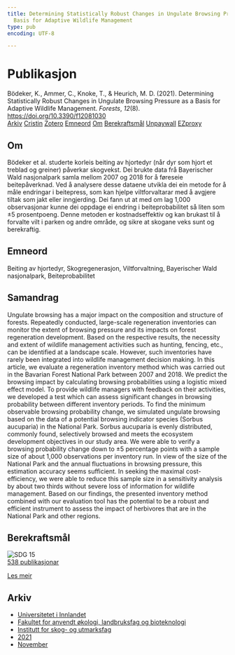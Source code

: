```yaml
---
title: Determining Statistically Robust Changes in Ungulate Browsing Pressure as a
  Basis for Adaptive Wildlife Management
type: pub
encoding: UTF-8

---
```

<h1>Publikasjon</h1>
<article id="csl-bib-container-7NBSRY8L" class="csl-bib-container">
  <div class="csl-bib-body"> <div class="csl-entry">Bödeker, K., Ammer, C., Knoke, T., &#38; Heurich, M. D. (2021). Determining Statistically Robust Changes in Ungulate Browsing Pressure as a Basis for Adaptive Wildlife Management. <i>Forests</i>, <i>12</i>(8). <a href="https://doi.org/10.3390/f12081030">https://doi.org/10.3390/f12081030</a></div> </div>
  <div class="csl-bib-buttons">
    <a href="#taxonomy-article-7NBSRY8L" alt="archive" class="csl-bib-button">Arkiv</a>
    <a href="https://app.cristin.no/results/show.jsf?id=1954274" alt="Cristin" class="csl-bib-button">Cristin</a>
    <a href="http://zotero.org/groups/5881554/items/7NBSRY8L" alt="Zotero" class="csl-bib-button">Zotero</a>
    <a href="#keywords-article-7NBSRY8L" alt="keywords" class="csl-bib-button">Emneord</a>
    <a href="#about-article-7NBSRY8L" alt="about_pub" class="csl-bib-button">Om</a>
    <a href="#sdg-article-7NBSRY8L" alt="sdg" class="csl-bib-button">Berekraftsmål</a>
    <a href="https://www.mdpi.com/1999-4907/12/8/1030/pdf?version=1628063177" alt="Unpaywall" class="csl-bib-button">Unpaywall</a>
    <a href="https://www.mdpi.com/1999-4907/12/8/1030/pdf?version=1628063177" alt="EZproxy" class="csl-bib-button">EZproxy</a>
  </div>
  <div id="csl-bib-meta-container-7NBSRY8L"></div>
</article>
<div id="csl-bib-meta-7NBSRY8L" class="csl-bib-meta">
  <article id="about-article-7NBSRY8L" class="about_pub-article">
    <h1>Om</h1>
    Bödeker et al. studerte korleis beiting av hjortedyr (når dyr som hjort et treblad og greiner) påverkar skogvekst. Dei brukte data frå Bayerischer Wald nasjonalpark samla mellom 2007 og 2018 for å føreseie beitepåverknad. Ved å analysere desse dataene utvikla dei ein metode for å måle endringar i beitepress, som kan hjelpe viltforvaltarar med å avgjere tiltak som jakt eller inngjerding. Dei fann ut at med om lag 1,000 observasjonar kunne dei oppdage ei endring i beiteprobabilitet så liten som ±5 prosentpoeng. Denne metoden er kostnadseffektiv og kan brukast til å forvalte vilt i parken og andre område, og sikre at skogane veks sunt og berekraftig.
  </article>
  <article id="keywords-article-7NBSRY8L" class="keywords-article">
    <h1>Emneord</h1>
    Beiting av hjortedyr, Skogregenerasjon, Viltforvaltning, Bayerischer Wald nasjonalpark, Beiteprobabilitet
  </article>
  <article id="abstract-article-7NBSRY8L" class="abstract-article">
    <h1>Samandrag</h1>
    Ungulate browsing has a major impact on the composition and structure of forests. 
Repeatedly conducted, large-scale regeneration inventories can monitor the extent of browsing 
pressure and its impacts on forest regeneration development. Based on the respective results, the 
necessity and extent of wildlife management activities such as hunting, fencing, etc., can be identified 
at a landscape scale. However, such inventories have rarely been integrated into wildlife management 
decision making. In this article, we evaluate a regeneration inventory method which was carried 
out in the Bavarian Forest National Park between 2007 and 2018. We predict the browsing impact by 
calculating browsing probabilities using a logistic mixed effect model. To provide wildlife managers 
with feedback on their activities, we developed a test which can assess significant changes in 
browsing probability between different inventory periods. To find the minimum observable browsing 
probability change, we simulated ungulate browsing based on the data of a potential browsing 
indicator species (Sorbus aucuparia) in the National Park. Sorbus aucuparia is evenly distributed, 
commonly found, selectively browsed and meets the ecosystem development objectives in our study 
area. We were able to verify a browsing probability change down to ±5 percentage points with 
a sample size of about 1,000 observations per inventory run. In view of the size of the National 
Park and the annual fluctuations in browsing pressure, this estimation accuracy seems sufficient. In 
seeking the maximal cost-efficiency, we were able to reduce this sample size in a sensitivity analysis 
by about two thirds without severe loss of information for wildlife management. Based on our 
findings, the presented inventory method combined with our evaluation tool has the potential to be 
a robust and efficient instrument to assess the impact of herbivores that are in the National Park and 
other regions.
  </article>
  <article id="sdg-article-7NBSRY8L" class="sdg-article">
    <h1>Berekraftsmål</h1>
    <div class="sdg-container"><div id="sdg15" class="sdg">
        <img src="{{< params subfolder >}}images/sdg/sdg15_nn.png" class="image" alt="SDG 15">
        <div class="sdg-overlay">
          <a href="{{< params subfolder >}}nn/archive/?sdg=15#archive" class="sdg-publication-count"><span>538</span> publikasjonar</a>
          <p><a href="https://fn.no/om-fn/fns-baerekraftsmaal/livet-paa-land?lang=nno-NO" class="sdg-read-more">Les meir</a></p>
        </div>
      </div></div>
  </article>
  <article id="taxonomy-article-7NBSRY8L" class="taxonomy-article">
    <h1>Arkiv</h1>
    <ul>
      <li><a href="{{< params subfolder >}}nn/archive/?key=3DCRN523">Universitetet i Innlandet</a></li>
      <li><a href="{{< params subfolder >}}nn/archive/?key=T77LXH6D">Fakultet for anvendt økologi, landbruksfag og bioteknologi</a></li>
      <li><a href="{{< params subfolder >}}nn/archive/?key=7TRARPE3">Institutt for skog- og utmarksfag</a></li>
      <li><a href="{{< params subfolder >}}nn/archive/?key=5LT6Q2XL">2021</a></li>
      <li><a href="{{< params subfolder >}}nn/archive/?key=XJI2FSP6">November</a></li>
    </ul>
  </article>
</div>
